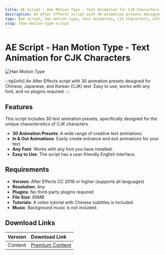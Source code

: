 ```yaml
---
title: AE Script - Han Motion Type - Text Animation for CJK Characters
description: An After Effects script with 30 animation presets designed for Chinese, Japanese, and Korean (CJK) text. Easy to use, works with any font, and no plugins required.
tags: [ae script, han motion type, text animation, cjk characters, after effects, chinese text, japanese text, korean text]
slug: /han-motion-type-script
---
```


<!--First Part-This is Title -->
# AE Script - Han Motion Type - Text Animation for CJK Characters

<!--Second Part-This is First Banner -->
![Han Motion Type](/img/han-motion-type.jpg)

:::tip[info]
An After Effects script with 30 animation presets designed for Chinese, Japanese, and Korean (CJK) text. Easy to use, works with any font, and no plugins required.
:::

## Features

This script includes 30 text animation presets, specifically designed for the unique characteristics of CJK characters.

- **30 Animation Presets**: A wide range of creative text animations.
- **In & Out Animations**: Easily create entrance and exit animations for your text.
- **Any Font**: Works with any font you have installed.
- **Easy to Use**: The script has a user-friendly English interface.

## Requirements

- **Version**: After Effects CC 2018 or higher (supports all languages)
- **Resolution**: Any
- **Plugins**: No third-party plugins required
- **File Size**: 66MB
- **Tutorials**: A video tutorial with Chinese subtitles is included.
- **Music**: Background music is not included.

<!-- The Last Part-Download -->
## Download Links

| Version | Download Link |
| :---| :--- |
| Content | [Premium Content](https://wa.me/8613237610083) |